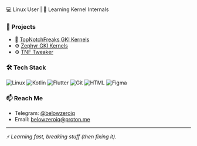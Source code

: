 💻 Linux User | 🧠 Learning Kernel Internals

### 🚀 Projects
- 🔧 [TopNotchFreaks GKI Kernels](https://github.com/topnotchfreaks/kernel_msm-5.15)
- ⚙️ [Zephyr GKI Kernels](https://github.com/topnotchfreaks/kernel_msm-5.15/releases/ZEPHYR-1.0)
- ⚙️ [TNF Tweaker](https://github.com/topnotchfreaks/tnf_tweaker)

### 🛠 Tech Stack
![Linux](https://img.shields.io/badge/Linux-black?style=flat&logo=linux)
![Kotlin](https://img.shields.io/badge/Kotlin-blue?style=flat&logo=kotlin)
![Flutter](https://img.shields.io/badge/Flutter-blue?style=flat&logo=flutter)
![Git](https://img.shields.io/badge/Git-orange?style=flat&logo=git)
![HTML](https://img.shields.io/badge/HTML5-E34F26?style=flat&logo=html5&logoColor=white)
![Figma](https://img.shields.io/badge/Figma-black?style=flat&logo=figma)

### 📫 Reach Me
- Telegram: [@belowzeroiq](https://t.me/belowzeroiq)
- Email: belowzeroiq@proton.me

---

_⚡ Learning fast, breaking stuff (then fixing it)._  

